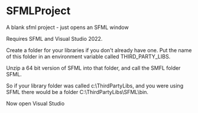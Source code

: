 # SFMLProject
A blank sfml project - just opens an SFML window

Requires SFML and Visual Studio 2022.

Create a folder for your libraries if you don't already have one.  Put the name of this folder in an environment variable called THIRD_PARTY_LIBS.

Unzip a 64 bit version of SFML into that folder, and call the SMFL folder SFML.

So if your library folder was called c:\ThirdPartyLibs, and you were using SFML there would be a folder C:\ThirdPartyLibs\SFML\bin.

Now open Visual Studio
